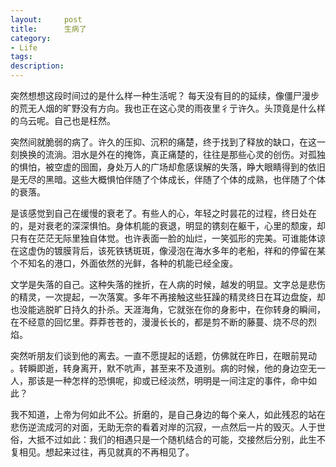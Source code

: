 ```yaml
---
layout:     post
title:      生病了
category:   
- Life
tags: 
description: 
--- 
```


突然想想这段时间过的是什么样一种生活呢？
每天没有目的的延续，像僵尸漫步的荒无人烟的旷野没有方向。我也正在这心灵的雨夜里彳亍许久。头顶竟是什么样的乌云呢。自己也是枉然。

突然间就脆弱的病了。许久的压抑、沉积的痛楚，终于找到了释放的缺口，在这一刻换换的流淌。泪水是外在的掩饰，真正痛楚的，往往是那些心灵的创伤。对孤独的惧怕，被空虚的囹圄，身处万人的广场却愈感误解的失落，睁大眼睛得到的依旧是无尽的黑暗。这些大概惧怕伴随了个体成长，伴随了个体的成熟，也伴随了个体的衰落。

是该感觉到自己在缓慢的衰老了。有些人的心，年轻之时昙花的过程，终日处在的，是对衰老的深深惧怕。身体机能的衰退，明显的镌刻在躯干，心里的颓废，却只有在茫茫无际里独自体觉。也许表面一脸的灿烂，一笑弧形的完美。可谁能体谅在这虚伪的镀膜背后，该死铁锈斑斑，像浸泡在海水多年的老船，祥和的停留在某个不知名的港口，外面依然的光鲜，各种的机能已经全废。

文学是失落的自己。这种失落的挫折，在人病的时候，越发的明显。文字总是悲伤的精灵，一次提起，一次落寞。多年不再接触这些狂躁的精灵终日在耳边盘旋，却也没能逃脱旷日持久的扑杀。天涯海角，它就张在你的身影中，在你转身的瞬间，在不经意的回忆里。莽莽苍苍的，漫漫长长的，都是剪不断的藤蔓、烧不尽的烈焰。

突然听朋友们谈到他的离去。一直不愿提起的话题，仿佛就在昨日，在眼前晃动 。转瞬即逝，转身离开，默不吭声，甚至来不及道别。病的时候，他的身边空无一人，那该是一种怎样的恐惧呢，抑或已经淡然，明明是一间注定的事件，命中如此？

我不知道，上帝为何如此不公。折磨的，是自己身边的每个亲人，如此残忍的站在悲伤逆流成河的对面，无助无奈的看着对岸的沉寂，一点然后一片的毁灭。人于世俗，大抵不过如此：我们的相遇只是一个随机结合的可能，交接然后分别，此生不复相见。想起来过往，再见就真的不再相见了。